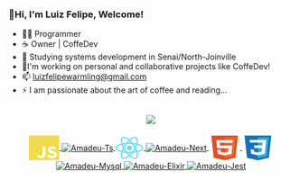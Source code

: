 ### 🎇Hi, I'm Luiz Felipe, Welcome!


- 👨‍💻 Programmer
- ☕  Owner | CoffeDev
- 🌱 Studying systems development in Senai/North-Joinville
- 📡I'm working on personal and collaborative projects like CoffeDev!
- 📫 luizfelipewarmling@gmail.com
- ⚡ I am passionate about the art of coffee and reading...

##
<div align ="center">
  <a href="https://github.com/Amad3eu">
  <img height="160em" src="https://github-readme-stats.vercel.app/api?username=Amad3eu&show_icons=true&theme=react&include_all_commits=true&count_private=true"/>
    </div>


  
  <div align="center"
       style="display: inline_block"><br>
     <img align="center" alt="Amadeu-Js" height="45" width="55" src="https://raw.githubusercontent.com/devicons/devicon/master/icons/javascript/javascript-plain.svg">
    <img align="center" alt=Amadeu-Ts height="45" width="55" src="https://cdn.jsdelivr.net/gh/devicons/devicon/icons/typescript/typescript-original.svg" />
      <img align="center" alt="Amadeu-React" height="45" width="50" src="https://raw.githubusercontent.com/devicons/devicon/master/icons/react/react-original.svg">
          <img align="center" alt="Amadeu-Next" height="45" width="55" src="https://cdn.jsdelivr.net/gh/devicons/devicon/icons/nextjs/nextjs-original.svg">
  <img align="center" alt="Amadeu-HTML" height="45" width="55" src="https://raw.githubusercontent.com/devicons/devicon/master/icons/html5/html5-original.svg">
  <img align="center" alt="Amadeu-CSS" height="45" width="55" src="https://raw.githubusercontent.com/devicons/devicon/master/icons/css3/css3-original.svg">
 <img align="center" alt="Amadeu-Mysql" height="45" width="55" src="https://cdn.jsdelivr.net/gh/devicons/devicon/icons/mysql/mysql-plain.svg">
    <img align="center" alt=Amadeu-Elixir height="45" width="55" src="https://cdn.jsdelivr.net/gh/devicons/devicon/icons/elixir/elixir-original.svg" />
     <img align="center" alt=Amadeu-Jest height="45" width="55" src="https://cdn.jsdelivr.net/gh/devicons/devicon/icons/jest/jest-plain.svg" />
   

  
</div>
  

##
  </div>


